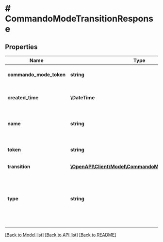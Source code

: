 # # CommandoModeTransitionResponse

## Properties

Name | Type | Description | Notes
------------ | ------------- | ------------- | -------------
**commando_mode_token** | **string** | Unique identifier of the Commando Mode control set. | [optional]
**created_time** | **\DateTime** | Date and time when the resource was created, in UTC. |
**name** | **string** | Identifies the user who changed the Commando Mode control set&#39;s state. | [optional]
**token** | **string** | Unique identifier of the Command Mode control set transition object. | [optional]
**transition** | [**\OpenAPI\Client\Model\CommandoModeNestedTransition**](CommandoModeNestedTransition.md) |  | [optional]
**type** | **string** | Specifies the type of event that triggered the Commando Mode transition, such as a &#x60;connection_error&#x60; or &#x60;response_timeout&#x60;. | [optional]

[[Back to Model list]](../../README.md#models) [[Back to API list]](../../README.md#endpoints) [[Back to README]](../../README.md)

